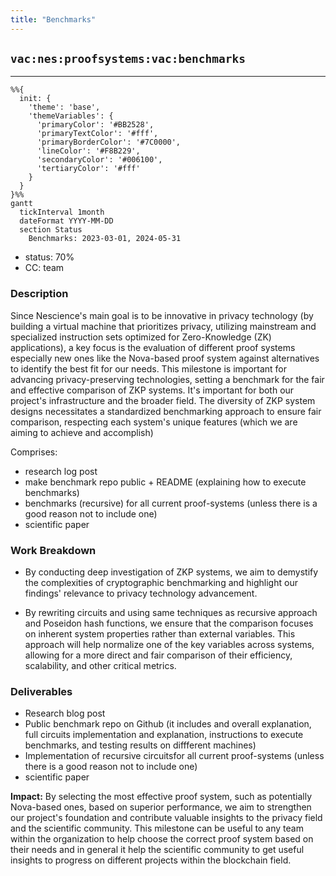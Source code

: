 ```yaml
---
title: "Benchmarks"
---
```

## `vac:nes:proofsystems:vac:benchmarks`
---

```mermaid
%%{ 
  init: { 
    'theme': 'base', 
    'themeVariables': { 
      'primaryColor': '#BB2528', 
      'primaryTextColor': '#fff', 
      'primaryBorderColor': '#7C0000', 
      'lineColor': '#F8B229', 
      'secondaryColor': '#006100', 
      'tertiaryColor': '#fff' 
    } 
  } 
}%%
gantt
  tickInterval 1month
  dateFormat YYYY-MM-DD 
  section Status
    Benchmarks: 2023-03-01, 2024-05-31
```

- status: 70%
- CC: team

### Description

Since Nescience's main goal is to be innovative in privacy technology (by building a virtual machine that prioritizes privacy,
utilizing mainstream and specialized instruction sets optimized for Zero-Knowledge (ZK) applications),
a key focus is the evaluation of different proof systems especially new ones like the Nova-based proof system against alternatives to identify the best fit for our needs.
This milestone is important for advancing privacy-preserving technologies, setting a benchmark for the fair and effective comparison of ZKP systems.
It's important for both our project's infrastructure and the broader field. The diversity of ZKP system designs necessitates a standardized benchmarking approach to ensure fair comparison,
respecting each system's unique features (which we are aiming to achieve and accomplish)

Comprises:

* research log post
* make benchmark repo public + README (explaining how to execute benchmarks)
* benchmarks (recursive) for all current proof-systems (unless there is a good reason not to include one)
* scientific paper

### Work Breakdown

* By conducting deep investigation of ZKP systems, we aim to demystify the complexities of cryptographic benchmarking and highlight our findings' relevance to privacy technology advancement.

* By rewriting circuits and using same techniques as recursive approach and Poseidon hash functions, we ensure that the comparison focuses on inherent system properties rather than external variables.
This approach will help normalize one of the key variables across systems, allowing for a more direct and fair comparison of their efficiency, scalability, and other critical metrics.


### Deliverables

* Research blog post
* Public benchmark repo on Github (it includes and overall explanation, full circuits implementation and explanation, instructions to execute benchmarks, and testing results on diffferent machines)
* Implementation of recursive circuitsfor all current proof-systems (unless there is a good reason not to include one)
* scientific paper

**Impact:** By selecting the most effective proof system, such as potentially Nova-based ones, based on superior performance,
we aim to strengthen our project's foundation and contribute valuable insights to the privacy field and the scientific community.
This milestone can be useful to any team within the organization to help choose the correct proof system based on their needs
and in general it help the scientific community to get useful insights to progress on different projects within the blockchain field.

